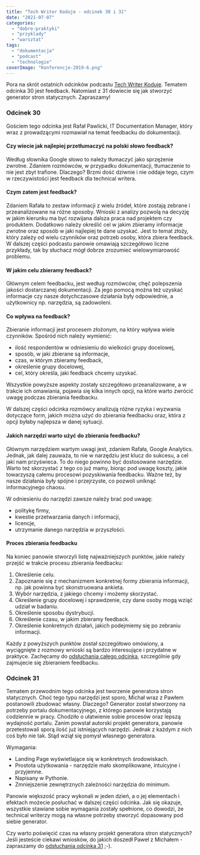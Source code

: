 ```yaml
---
title: "Tech Writer Koduje - odcinek 30 i 31"
date: "2021-07-07"
categories: 
  - "dobre-praktyki"
  - "przyklady"
  - "warsztat"
tags: 
  - "dokumentacja"
  - "podcast"
  - "technologie"
coverImage: "Konferencje-2019-6.png"
---
```


Pora na skrót ostatnich odcinków podcastu [Tech Writer Koduje](https://techwriterkoduje.pl/). Tematem odcinka 30 jest feedback. Natomiast z 31 dowiecie się jak stworzyć generator stron statycznych. Zapraszamy!

### Odcinek 30

Gościem tego odcinka jest Rafał Pawlicki, IT Documentation Manager, który wraz z prowadzącymi rozmawiał na temat feedbacku do dokumentacji.

#### Czy wiecie jak najlepiej przetłumaczyć na polski słowo feedback?

Według słownika Google słowo to należy tłumaczyć jako sprzężenie zwrotne. Zdaniem rozmówców, w przypadku dokumentacji, tłumaczenie to nie jest zbyt trafione. Dlaczego? Brzmi dość dziwnie i nie oddaje tego, czym w rzeczywistości jest feedback dla technical writera.

#### Czym zatem jest feedback?

Zdaniem Rafała to zestaw informacji z wielu źródeł, które zostają zebrane i przeanalizowane na różne sposoby. Wnioski z analizy pozwolą na decyzję w jakim kierunku ma być rozwijana dalsza praca nad projektem czy produktem. Dodatkowo należy określić cel w jakim zbieramy informacje zwrotne oraz sposób w jaki najlepiej te dane uzyskać. Jest to temat złoży, który zależy od wielu czynników oraz potrzeb osoby, która zbiera feedback. W dalszej części podcastu panowie omawiają szczegółowo liczne przykłady, tak by słuchacz mógł dobrze zrozumieć wielowymiarowość problemu.

#### W jakim celu zbieramy feedback?

Głównym celem feedbacku, jest według rozmówców, chęć polepszenia jakości dostarczanej dokumentacji. Za jego pomocą można też uzyskać informacje czy nasze dotychczasowe działania były odpowiednie, a użytkownicy np. narzędzia, są zadowoleni.

#### Co wpływa na feedback?

Zbieranie informacji jest procesem złożonym, na który wpływa wiele czynników. Spośród nich należy wymienić:

- ilość respondentów w odniesieniu do wielkości grupy docelowej,
- sposób, w jaki zbierane są informacje,
- czas, w którym zbieramy feedback,
- określenie grupy docelowej,
- cel, który określa, jaki feedback chcemy uzyskać.

Wszystkie powyższe aspekty zostały szczegółowo przeanalizowane, a w trakcie ich omawiania, pojawia się kilka innych opcji, na które warto zwrócić uwagę podczas zbierania feedbacku.

W dalszej części odcinka rozmówcy analizują różne ryzyka i wyzwania dotyczące form, jakich można użyć do zbierania feedbacku oraz, która z opcji byłaby najlepsza w danej sytuacji.

#### Jakich narzędzi warto użyć do zbierania feedbacku?

Głównym narzędziem wartym uwagi jest, zdaniem Rafała, Google Analytics. Jednak, jak dalej zauważa, to nie w narzędziu jest klucz do sukcesu, a cel jaki nam przyświeca. To do niego powinno być dostosowane narzędzie. Warto też skorzystać z tego co już mamy, biorąc pod uwagę koszty, jakie towarzyszą całemu procesowi pozyskiwania feedbacku. Ważne też, by nasze działania były spójne i przejrzyste, co pozwoli uniknąć informacyjnego chaosu.

W odniesieniu do narzędzi zawsze należy brać pod uwagę:

- politykę firmy,
- kwestie przetwarzania danych i informacji,
- licencje,
- utrzymanie danego narzędzia w przyszłości.

#### Proces zbierania feedbacku

Na koniec panowie stworzyli listę najważniejszych punktów, jakie należy przejść w trakcie procesu zbierania feedbacku:

1. Określenie celu.
2. Zapoznanie się z mechanizmem konkretnej formy zbierania informacji, np. jak powinna być skonstruowana ankieta.
3. Wybór narzędzia, z jakiego chcemy i możemy skorzystać.
4. Określenie grupy docelowej i sprawdzenie, czy dane osoby mogą wziąć udział w badaniu.
5. Określenie sposobu dystrybucji.
6. Określenie czasu, w jakim zbieramy feedback.
7. Określenie konkretnych działań, jakich podejmiemy się po zebraniu informacji.

Każdy z powyższych punktów został szczegółowo omówiony, a wyciągnięte z rozmowy wnioski są bardzo interesujące i przydatne w praktyce. Zachęcamy do [odsłuchania całego odcinka](https://techwriterkoduje.pl/blog/2021/05/19/feedback-do-dokumentacji), szczególnie gdy zajmujecie się zbieraniem feedbacku.

### Odcinek 31

Tematem przewodnim tego odcinka jest tworzenie generatora stron statycznych. Choć tego typu narzędzi jest sporo, Michał wraz z Pawłem postanowili zbudować własny. Dlaczego? Generator został stworzony na potrzeby portalu dokumentacyjnego, z którego panowie korzystają codziennie w pracy. Chodziło o ułatwienie sobie procesów oraz lepszą wydajność portalu. Zanim powstał autorski projekt generatora, panowie przetestowali sporą ilość już istniejących narzędzi. Jednak z każdym z nich coś było nie tak. Stąd wziął się pomysł własnego generatora.

Wymagania:

- Landing Page wyświetlające się w konkretnych środowiskach.
- Prostota użytkowania - narzędzie mało skomplikowane, intuicyjne i przyjemne.
- Napisany w Pythonie.
- Zmniejszenie zewnętrznych zależności narzędzia do minimum.

Panowie większość pracy wykonali w jeden dzień, a o jej elementach i efektach możecie posłuchać w dalszej części odcinka. Jak się okazuje, wszystkie stawiane sobie wymagania zostały spełnione, co dowodzi, że technical writerzy mogą na własne potrzeby stworzyć dopasowany pod siebie generator.

Czy warto poświęcić czas na własny projekt generatora stron statycznych? Jeśli jesteście ciekawi wniosków, do jakich doszedł Paweł z Michałem - zapraszamy do [odsłuchania odcinka 31](https://techwriterkoduje.pl/blog/2021/07/03/prosty-jak-budowa-cepa) ;-).
